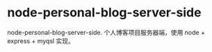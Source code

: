 # node-personal-blog-server-side
node-personal-blog-server-side. 个人博客项目服务器端，使用 node + express + myqsl 实现。
